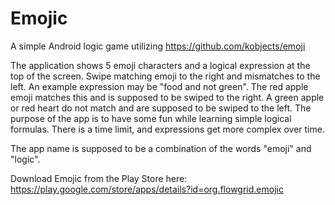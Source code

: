 # Emojic

A simple Android logic game utilizing https://github.com/kobjects/emoji

The application shows 5 emoji characters and a logical expression at the top of the screen. Swipe matching emoji to the right and mismatches to the left. An example expression may be "food and not green". The red apple emoji matches this and is supposed to be swiped to the right. A green apple or red heart do not match and are supposed to be swiped to the left.
The purpose of the app is to have some fun while learning simple logical formulas. There is a time limit, and expressions get more complex over time.

The app name is supposed to be a combination of the words "emoji" and "logic".

Download Emojic from the Play Store here: https://play.google.com/store/apps/details?id=org.flowgrid.emojic
